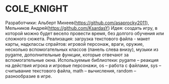 # COLE_KNIGHT
Разработчики: Альберт Михеев(https://github.com/asaprocky2011), Мельников Андрей(https://github.com/KsardasY)
Идея: создать игру, в которой можно будет весело провести время, без долгого обучения или сложного сюжета.
Реализация: загрузка текстового файла - макет карты, надклассы спрайтов: игровой персонаж, враги, оружие, несколько вспомогательных классов (панель слева внизу), музыки из pygame, дополнительные функции, которые отвечают за вспомогательные окна.
Используемые библиотеки: pygame – реакция на действия игрока и игровые персонажи, os – работа с файлами, sys – считывание текстового файла, math – вычисления, random – разнообразие в игре.
